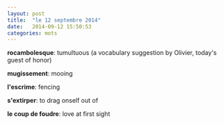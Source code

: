 ```yaml
---
layout: post
title:  "le 12 septembre 2014"
date:   2014-09-12 15:50:53
categories: mots
---
```


**rocambolesque**: tumultuous (a vocabulary suggestion by Olivier, today's guest of honor)

**mugissement**: mooing

**l'escrime**: fencing

**s'extirper**: to drag onself out of

**le coup de foudre**: love at first sight
